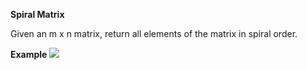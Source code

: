**Spiral Matrix**

Given an m x n matrix, return all elements of the matrix in spiral order.

**Example**
![](https://assets.leetcode.com/uploads/2020/11/13/spiral1.jpg)

